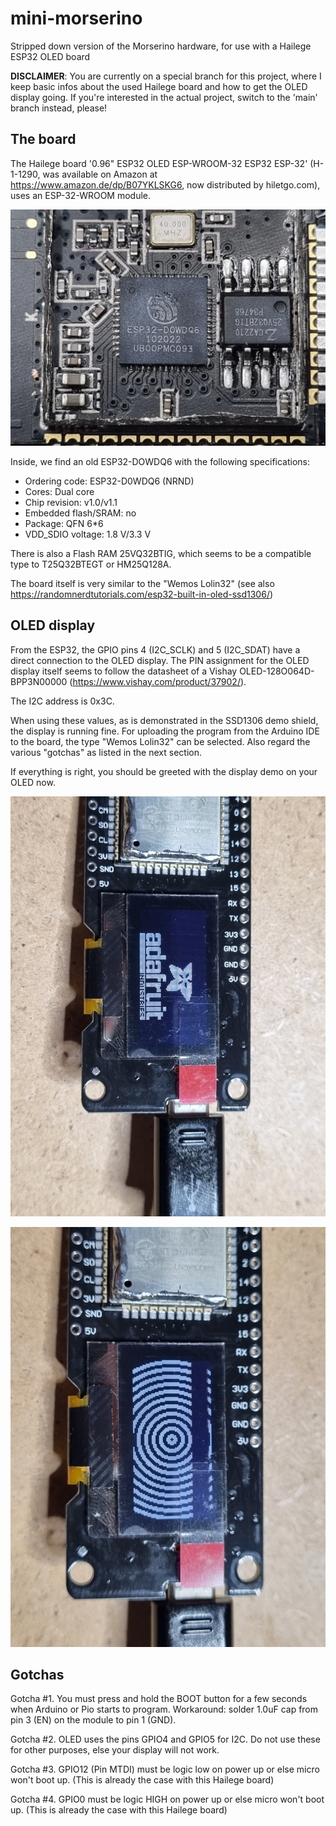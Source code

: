 # mini-morserino
Stripped down version of the Morserino hardware, for use with a Hailege ESP32 OLED board

**DISCLAIMER**: You are currently on a special branch for this project, where I keep
basic infos about the used Hailege board and how to get the OLED display going. If
you're interested in the actual project, switch to the 'main' branch instead, please! 

## The board

The Hailege board '0.96" ESP32 OLED ESP-WROOM-32 ESP32 ESP-32' (H-1-1290, was available
on Amazon at https://www.amazon.de/dp/B07YKLSKG6, now distributed by hiletgo.com),
uses an ESP-32-WROOM module.

![Opened ESP-32-WROOM module](images/20230114_133319.jpg)

Inside, we find an old ESP32-DOWDQ6 with the following
specifications:

* Ordering code: ESP32-D0WDQ6 (NRND)
* Cores: Dual core
* Chip revision: v1.0/v1.1
* Embedded flash/SRAM: no
* Package: QFN 6*6
* VDD_SDIO voltage: 1.8 V/3.3 V


There is also a Flash RAM 25VQ32BTIG, which seems to be a compatible
type to T25Q32BTEGT or HM25Q128A.

The board itself is very similar to the "Wemos Lolin32" (see also https://randomnerdtutorials.com/esp32-built-in-oled-ssd1306/)


## OLED display

From the ESP32, the GPIO pins 4 (I2C_SCLK) and 5 (I2C_SDAT) have a direct connection
to the OLED display. The PIN assignment for the OLED display itself seems to follow
the datasheet of a Vishay OLED-128O064D-BPP3N00000 (https://www.vishay.com/product/37902/).

The I2C address is 0x3C.

When using these values, as is demonstrated in the SSD1306 demo shield, the display is
running fine. For uploading the program from the Arduino IDE to the board, the type
"Wemos Lolin32" can be selected. Also regard the various "gotchas" as listed in the
next section.

If everything is right, you should be greeted with the display demo on your OLED now.

![Start screen of Adafruit demo](images/20230127_182916.jpg)

![Other screen of the Adafruit demo](images/20230127_182935.jpg)

## Gotchas

Gotcha #1. You must press and hold the BOOT button for a few seconds when Arduino or Pio starts to program. Workaround: solder 1.0uF cap from pin 3 (EN) on the module to pin 1 (GND).

Gotcha #2. OLED uses the pins GPIO4 and GPIO5 for I2C. Do not use these for other purposes, else your display will not work.

Gotcha #3. GPIO12 (Pin MTDI) must be logic low on power up or else micro won't boot up. (This is already the case with this Hailege board)

Gotcha #4. GPIO0 must be logic HIGH on power up or else micro won't boot up. (This is already the case with this Hailege board)
